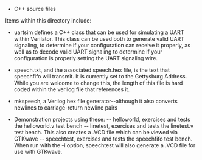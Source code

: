 + C++ source files

Items within this directory include:

- uartsim defines a C++ class that can be used for simulating a UART within 
Verilator.  This class can be used both to generate valid UART signaling,
to determine if your configuration can receive it properly, as well as to decode
valid UART signaling to determine if your configuration is properly setting the
UART signaling wire.

- speech.txt, and the associated speech.hex file, is the text that speechfifo
will transmit.  It is currently set to the Gettysburg Address.  While you are welcome to change this, the length of this file is hard coded within the verilog file that references it.

- mkspeech, a Verilog hex file generator--although it also converts newlines to
carriage-return newline pairs

- Demonstration projects using these:
-- helloworld, exercises and tests the helloworld.v test bench
-- linetest, exercises and tests the linetest.v test bench.  This also creates a .VCD file which can be viewed via GTKwave
-- speechtest, exercises and tests the speechfifo test bench.  When run with the -i option, speechtest will also generate a .VCD file for use with GTKwave.

